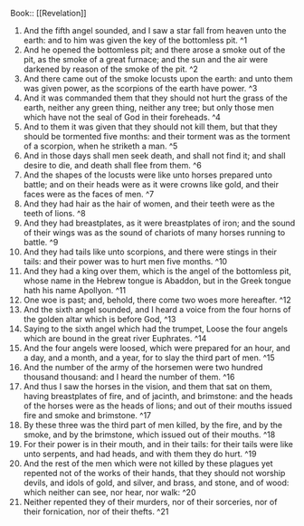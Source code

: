  Book:: [[Revelation]]
 1. And the fifth angel sounded, and I saw a star fall from heaven unto the earth: and to him was given the key of the bottomless pit. ^1
 2. And he opened the bottomless pit; and there arose a smoke out of the pit, as the smoke of a great furnace; and the sun and the air were darkened by reason of the smoke of the pit. ^2
 3. And there came out of the smoke locusts upon the earth: and unto them was given power, as the scorpions of the earth have power. ^3
 4. And it was commanded them that they should not hurt the grass of the earth, neither any green thing, neither any tree; but only those men which have not the seal of God in their foreheads. ^4
 5. And to them it was given that they should not kill them, but that they should be tormented five months: and their torment was as the torment of a scorpion, when he striketh a man. ^5
 6. And in those days shall men seek death, and shall not find it; and shall desire to die, and death shall flee from them. ^6
 7. And the shapes of the locusts were like unto horses prepared unto battle; and on their heads were as it were crowns like gold, and their faces were as the faces of men. ^7
 8. And they had hair as the hair of women, and their teeth were as the teeth of lions. ^8
 9. And they had breastplates, as it were breastplates of iron; and the sound of their wings was as the sound of chariots of many horses running to battle. ^9
 10. And they had tails like unto scorpions, and there were stings in their tails: and their power was to hurt men five months. ^10
 11. And they had a king over them, which is the angel of the bottomless pit, whose name in the Hebrew tongue is Abaddon, but in the Greek tongue hath his name Apollyon. ^11
 12. One woe is past; and, behold, there come two woes more hereafter. ^12
 13. And the sixth angel sounded, and I heard a voice from the four horns of the golden altar which is before God, ^13
 14. Saying to the sixth angel which had the trumpet, Loose the four angels which are bound in the great river Euphrates. ^14
 15. And the four angels were loosed, which were prepared for an hour, and a day, and a month, and a year, for to slay the third part of men. ^15
 16. And the number of the army of the horsemen were two hundred thousand thousand: and I heard the number of them. ^16
 17. And thus I saw the horses in the vision, and them that sat on them, having breastplates of fire, and of jacinth, and brimstone: and the heads of the horses were as the heads of lions; and out of their mouths issued fire and smoke and brimstone. ^17
 18. By these three was the third part of men killed, by the fire, and by the smoke, and by the brimstone, which issued out of their mouths. ^18
 19. For their power is in their mouth, and in their tails: for their tails were like unto serpents, and had heads, and with them they do hurt. ^19
 20. And the rest of the men which were not killed by these plagues yet repented not of the works of their hands, that they should not worship devils, and idols of gold, and silver, and brass, and stone, and of wood: which neither can see, nor hear, nor walk: ^20
 21. Neither repented they of their murders, nor of their sorceries, nor of their fornication, nor of their thefts. ^21
